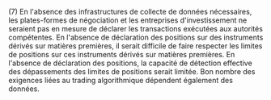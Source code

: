 (7) En l'absence des infrastructures de collecte de données nécessaires, les plates-formes de négociation et les entreprises d'investissement ne seraient pas en mesure de déclarer les transactions exécutées aux autorités compétentes. En l'absence de déclaration des positions sur des instruments dérivés sur matières premières, il serait difficile de faire respecter les limites de positions sur ces instruments dérivés sur matières premières. En l'absence de déclaration des positions, la capacité de détection effective des dépassements des limites de positions serait limitée. Bon nombre des exigences liées au trading algorithmique dépendent également des données.
